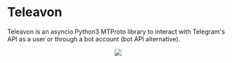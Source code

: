 # Teleavon
Teleavon is an asyncio Python3 MTProto library to interact with Telegram's API as a user or through a bot account (bot API alternative).

<p align="center">
  <img src="https://telegra.ph/file/8c952709abfea633e460b.jpg">
</p>
